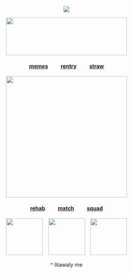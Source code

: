 <div id="header" align="center">

![](https://komarev.com/ghpvc/?username=destroy-boys&style=plastic&color=000000&label=_bmf_&base=1000)
<div id="header" align="center">

<img src=https://i.postimg.cc/yNj59dh1/Untitled89-20250816030917.png width="320" height="100">

<div id="header" align="center">
  
#### [memes](https://github.com/destroy-boys)  ⠀⠀‎  ‎  ‎  [rentry](https://rentry.co/tjkn)‎  ⠀⠀‎  ‎  ‎  ‎[straw](https://4megz.straw.page)

<img src=https://i.postimg.cc/RV0FmtVr/Untitled84-20250815003443.png width="320" height="320">

#### [rehab](https://github.com/pt-awards)  ⠀⠀‎  ‎  ‎  ‎[match](https://rentry.co/nwjns)  ⠀⠀‎  ‎  ‎  [squad](https://github.com/polysquad)

<img src=https://i.postimg.cc/0jkHxbxS/Screenshot-20250820-110810-Chrome.jpg width="97" height="97">⠀‎ <img src=https://i.postimg.cc/x86pdnT4/Screenshot-20250820-111245-Chrome.jpg width="97" height="97">⠀ <img src=https://i.postimg.cc/zD7c7SSF/Screenshot-20250820-111246-Chrome.jpg width="97" height="97">

^ litawaly me
